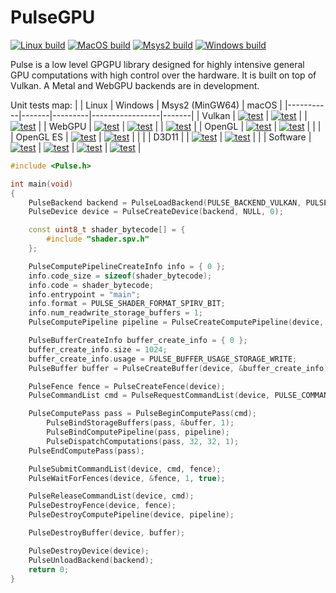 # PulseGPU

[![Linux build](https://github.com/ft-grmhd/Pulse/actions/workflows/linux-build.yml/badge.svg)](https://github.com/ft-grmhd/Pulse/actions/workflows/linux-build.yml)
[![MacOS build](https://github.com/ft-grmhd/Pulse/actions/workflows/macos-build.yml/badge.svg)](https://github.com/ft-grmhd/Pulse/actions/workflows/macos-build.yml)
[![Msys2 build](https://github.com/ft-grmhd/Pulse/actions/workflows/msys2-build.yml/badge.svg)](https://github.com/ft-grmhd/Pulse/actions/workflows/msys2-build.yml)
[![Windows build](https://github.com/ft-grmhd/Pulse/actions/workflows/windows-build.yml/badge.svg)](https://github.com/ft-grmhd/Pulse/actions/workflows/windows-build.yml)

Pulse is a low level GPGPU library designed for highly intensive general GPU computations with high control over the hardware. It is built on top of Vulkan. A Metal and WebGPU backends are in development.

Unit tests map:
|           | Linux | Windows | Msys2 (MinGW64) | macOS |
|-----------|-------|---------|-----------------|-------|
| Vulkan    | [![test](https://github.com/ft-grmhd/Pulse/actions/workflows/vulkan-test-linux.yml/badge.svg)](https://github.com/ft-grmhd/Pulse/actions/workflows/vulkan-test-linux.yml) | [![test](https://github.com/ft-grmhd/Pulse/actions/workflows/vulkan-test-windows.yml/badge.svg)](https://github.com/ft-grmhd/Pulse/actions/workflows/vulkan-test-windows.yml) |  | [![test](https://github.com/ft-grmhd/Pulse/actions/workflows/vulkan-test-macos.yml/badge.svg)](https://github.com/ft-grmhd/Pulse/actions/workflows/vulkan-test-macos.yml) |
| WebGPU    | [![test](https://github.com/ft-grmhd/Pulse/actions/workflows/webgpu-test-linux.yml/badge.svg)](https://github.com/ft-grmhd/Pulse/actions/workflows/webgpu-test-linux.yml) | [![test](https://github.com/ft-grmhd/Pulse/actions/workflows/webgpu-test-windows.yml/badge.svg)](https://github.com/ft-grmhd/Pulse/actions/workflows/webgpu-test-windows.yml) |  | [![test](https://github.com/ft-grmhd/Pulse/actions/workflows/webgpu-test-macos.yml/badge.svg)](https://github.com/ft-grmhd/Pulse/actions/workflows/webgpu-test-macos.yml) |
| OpenGL    | [![test](https://github.com/ft-grmhd/Pulse/actions/workflows/opengl-test-linux.yml/badge.svg)](https://github.com/ft-grmhd/Pulse/actions/workflows/opengl-test-linux.yml) | [![test](https://github.com/ft-grmhd/Pulse/actions/workflows/opengl-test-windows.yml/badge.svg)](https://github.com/ft-grmhd/Pulse/actions/workflows/opengl-test-windows.yml) |  |  |
| OpenGL ES | [![test](https://github.com/ft-grmhd/Pulse/actions/workflows/opengl-es-test-linux.yml/badge.svg)](https://github.com/ft-grmhd/Pulse/actions/workflows/opengl-es-test-linux.yml) | [![test](https://github.com/ft-grmhd/Pulse/actions/workflows/opengl-es-test-windows.yml/badge.svg)](https://github.com/ft-grmhd/Pulse/actions/workflows/opengl-es-test-windows.yml) |  |  |
| D3D11     |  | [![test](https://github.com/ft-grmhd/Pulse/actions/workflows/d3d11-test-windows.yml/badge.svg)](https://github.com/ft-grmhd/Pulse/actions/workflows/d3d11-test-windows.yml) | [![test](https://github.com/ft-grmhd/Pulse/actions/workflows/d3d11-test-msys2.yml/badge.svg)](https://github.com/ft-grmhd/Pulse/actions/workflows/d3d11-test-msys2.yml) |  |
| Software  | [![test](https://github.com/ft-grmhd/Pulse/actions/workflows/software-test-linux.yml/badge.svg)](https://github.com/ft-grmhd/Pulse/actions/workflows/software-test-linux.yml) | [![test](https://github.com/ft-grmhd/Pulse/actions/workflows/software-test-windows.yml/badge.svg)](https://github.com/ft-grmhd/Pulse/actions/workflows/software-test-windows.yml) | [![test](https://github.com/ft-grmhd/Pulse/actions/workflows/software-test-msys2.yml/badge.svg)](https://github.com/ft-grmhd/Pulse/actions/workflows/software-test-msys2.yml) | [![test](https://github.com/ft-grmhd/Pulse/actions/workflows/software-test-macos.yml/badge.svg)](https://github.com/ft-grmhd/Pulse/actions/workflows/software-test-macos.yml) |


```cpp
#include <Pulse.h>

int main(void)
{
	PulseBackend backend = PulseLoadBackend(PULSE_BACKEND_VULKAN, PULSE_SHADER_FORMAT_SPIRV_BIT, PULSE_NO_DEBUG);
	PulseDevice device = PulseCreateDevice(backend, NULL, 0);

	const uint8_t shader_bytecode[] = {
		#include "shader.spv.h"
	};

	PulseComputePipelineCreateInfo info = { 0 };
	info.code_size = sizeof(shader_bytecode);
	info.code = shader_bytecode;
	info.entrypoint = "main";
	info.format = PULSE_SHADER_FORMAT_SPIRV_BIT;
	info.num_readwrite_storage_buffers = 1;
	PulseComputePipeline pipeline = PulseCreateComputePipeline(device, &info);

	PulseBufferCreateInfo buffer_create_info = { 0 };
	buffer_create_info.size = 1024;
	buffer_create_info.usage = PULSE_BUFFER_USAGE_STORAGE_WRITE;
	PulseBuffer buffer = PulseCreateBuffer(device, &buffer_create_info);

	PulseFence fence = PulseCreateFence(device);
	PulseCommandList cmd = PulseRequestCommandList(device, PULSE_COMMAND_LIST_GENERAL);

	PulseComputePass pass = PulseBeginComputePass(cmd);
		PulseBindStorageBuffers(pass, &buffer, 1);
		PulseBindComputePipeline(pass, pipeline);
		PulseDispatchComputations(pass, 32, 32, 1);
	PulseEndComputePass(pass);

	PulseSubmitCommandList(device, cmd, fence);
	PulseWaitForFences(device, &fence, 1, true);

	PulseReleaseCommandList(device, cmd);
	PulseDestroyFence(device, fence);
	PulseDestroyComputePipeline(device, pipeline);

	PulseDestroyBuffer(device, buffer);

	PulseDestroyDevice(device);
	PulseUnloadBackend(backend);
	return 0;
}
```
